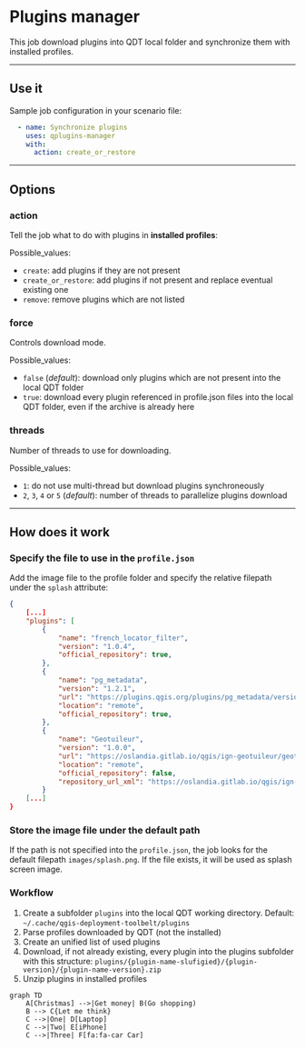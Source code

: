 # Plugins manager

This job download plugins into QDT local folder and synchronize them with installed profiles.

----

## Use it

Sample job configuration in your scenario file:

```yaml
  - name: Synchronize plugins
    uses: qplugins-manager
    with:
      action: create_or_restore
```

----

## Options

### action

Tell the job what to do with plugins in **installed profiles**:

Possible_values:

- `create`: add plugins if they are not present
- `create_or_restore`: add plugins if not present and replace eventual existing one
- `remove`: remove plugins which are not listed

### force

Controls download mode.

Possible_values:

- `false` (_default_): download only plugins which are not present into the local QDT folder
- `true`: download every plugin referenced in profile.json files into the local QDT folder, even if the archive is already here

### threads

Number of threads to use for downloading.

Possible_values:

- `1`: do not use multi-thread but download plugins synchroneously
- `2`, `3`, `4` or `5` (_default_): number of threads to parallelize plugins download

----

## How does it work

### Specify the file to use in the `profile.json`

Add the image file to the profile folder and specify the relative filepath under the `splash` attribute:

```json
{
    [...]
    "plugins": [
        {
            "name": "french_locator_filter",
            "version": "1.0.4",
            "official_repository": true,
        },
        {
            "name": "pg_metadata",
            "version": "1.2.1",
            "url": "https://plugins.qgis.org/plugins/pg_metadata/version/1.2.1/download/",
            "location": "remote",
            "official_repository": true,
        },
        {
            "name": "Geotuileur",
            "version": "1.0.0",
            "url": "https://oslandia.gitlab.io/qgis/ign-geotuileur/geotuileur.1.0.0.zip",
            "location": "remote",
            "official_repository": false,
            "repository_url_xml": "https://oslandia.gitlab.io/qgis/ign-geotuileur/plugins.xml"
        }
    [...]
}
```

### Store the image file under the default path

If the path is not specified into the `profile.json`, the job looks for the default filepath `images/splash.png`. If the file exists, it will be used as splash screen image.

### Workflow

1. Create a subfolder `plugins` into the local QDT working directory. Default: `~/.cache/qgis-deployment-toolbelt/plugins`
1. Parse profiles downloaded by QDT (not the installed)
1. Create an unified list of used plugins
1. Download, if not already existing, every plugin into the plugins subfolder with this structure: `plugins/{plugin-name-slufigied}/{plugin-version}/{plugin-name-version}.zip`
1. Unzip plugins in installed profiles

```mermaid
graph TD
    A[Christmas] -->|Get money| B(Go shopping)
    B --> C{Let me think}
    C -->|One| D[Laptop]
    C -->|Two| E[iPhone]
    C -->|Three| F[fa:fa-car Car]
```
